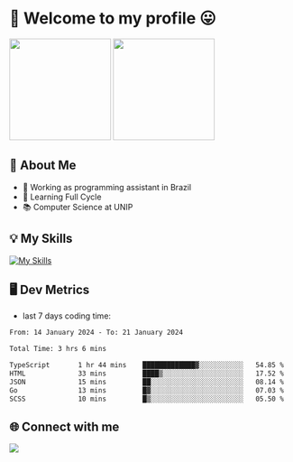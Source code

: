 # 🎉 Welcome to my profile 😛

<div>
  <img height="180em" src="https://github-readme-stats.vercel.app/api?username=VinicciusSantos&show_icons=true&icon_color=fff&include_all_commits=true&count_private=true&bg_color=30,000,000&title_color=fff&text_color=fff"/>
  <img height="180em" src="https://github-readme-stats.vercel.app/api/top-langs/?username=VinicciusSantos&langs_count=8&layout=compact&include_all_commits=true&count_private=true&bg_color=30,000,000&title_color=fff&text_color=fff"/>
</div>

## 📖 About Me
- 🔭 Working as programming assistant in Brazil
- 🌱 Learning Full Cycle
- 📚 Computer Science at UNIP

## 💡 My Skills

[![My Skills](https://skills.thijs.gg/icons?i=angular,react,styledcomponents,jest,html,css,sass,bootstrap,ts,js,go,nodejs,express,nestjs,git,c,py,postgres,mysql,sqlite,docker,graphql)](https://github.com/VinicciusSantos)

## 🖥️ Dev Metrics

- last 7 days coding time:

<!--START_SECTION:waka-->

```txt
From: 14 January 2024 - To: 21 January 2024

Total Time: 3 hrs 6 mins

TypeScript       1 hr 44 mins    █████████████▓░░░░░░░░░░░   54.85 %
HTML             33 mins         ████▒░░░░░░░░░░░░░░░░░░░░   17.52 %
JSON             15 mins         ██░░░░░░░░░░░░░░░░░░░░░░░   08.14 %
Go               13 mins         █▓░░░░░░░░░░░░░░░░░░░░░░░   07.03 %
SCSS             10 mins         █▒░░░░░░░░░░░░░░░░░░░░░░░   05.50 %
```

<!--END_SECTION:waka-->

## 🌐 Connect with me

<a href="https://www.linkedin.com/in/vinicius-guedes-b817aa223/"><img src="https://img.shields.io/badge/LinkedIn-0077B5?style=for-the-badge&logo=linkedin&logoColor=white"/></a>

